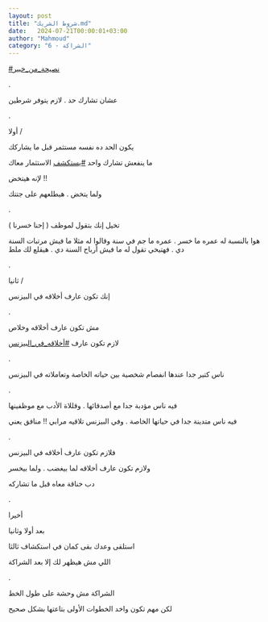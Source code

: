 ```yaml
---
layout: post
title: "شروط الشريك.md"
date:   2024-07-21T00:00:01+03:00
author: "Mahmoud"
category: "6 - الشراكة"
---
```

[<u>\#نصيحة_من_خبير</u>](https://www.facebook.com/hashtag/%D9%86%D8%B5%D9%8A%D8%AD%D8%A9_%D9%85%D9%86_%D8%AE%D8%A8%D9%8A%D8%B1?__eep__=6&__cft__%5b0%5d=AZV_Obb-end8zwjOSOFRlIQ_pG8pw_EFPjNqiX-0LXa-1cXvWhPwhXcqjwuWOlnIBsETWyRsZjb5MkHDujjj5_4IsRoNqLZpvon-HptakeKKppxI1d9fAh_2N3g_6IywmVmBqvW8mp1uR4tPoa5G-qyCpicm3b7-PsbhNy1jwG2HmQ&__tn__=*NK-R)

.

عشان تشارك حد . لازم يتوفر شرطين

.

أولا /

يكون الحد ده نفسه مستثمر قبل ما يشاركك

ما ينفعش تشارك واحد
[<u>\#يستكشف</u>](https://www.facebook.com/hashtag/%D9%8A%D8%B3%D8%AA%D9%83%D8%B4%D9%81?__eep__=6&__cft__%5b0%5d=AZV_Obb-end8zwjOSOFRlIQ_pG8pw_EFPjNqiX-0LXa-1cXvWhPwhXcqjwuWOlnIBsETWyRsZjb5MkHDujjj5_4IsRoNqLZpvon-HptakeKKppxI1d9fAh_2N3g_6IywmVmBqvW8mp1uR4tPoa5G-qyCpicm3b7-PsbhNy1jwG2HmQ&__tn__=*NK-R)
الاستثمار معاك

لإنه هيتخض !!

ولما يتخض . هيطلعهم على جتتك

.

تخيل إنك بتقول لموظف ( إحنا خسرنا )

هوا بالنسبة له عمره ما خسر . عمره ما جم في سنة وقالوا له
مثلا ما فيش مرتبات السنة دي . فهتيحي تقول له ما فيش أرباح السنة دي .
هيقلع لك ملط

.

ثانيا /

إنك تكون عارف أخلاقه في البيزنس

.

مش تكون عارف أخلاقه وخلاص

لازم تكون عارف
[<u>\#أخلاقه_في_البيزنس</u>](https://www.facebook.com/hashtag/%D8%A3%D8%AE%D9%84%D8%A7%D9%82%D9%87_%D9%81%D9%8A_%D8%A7%D9%84%D8%A8%D9%8A%D8%B2%D9%86%D8%B3?__eep__=6&__cft__%5b0%5d=AZV_Obb-end8zwjOSOFRlIQ_pG8pw_EFPjNqiX-0LXa-1cXvWhPwhXcqjwuWOlnIBsETWyRsZjb5MkHDujjj5_4IsRoNqLZpvon-HptakeKKppxI1d9fAh_2N3g_6IywmVmBqvW8mp1uR4tPoa5G-qyCpicm3b7-PsbhNy1jwG2HmQ&__tn__=*NK-R)

.

ناس كتير جدا عندها انفصام شخصية بين حياته الخاصة
وتعاملاته في البيزنس

.

فيه ناس مؤدبة جدا مع أصدقائها . وقللاة الأدب مع
موظفينها

فيه ناس متدينة جدا في حياتها الخاصة . وفي البيزنس تلاقيه
مرابي !! منافق يعني

.

فلازم تكون عارف أخلاقه في البيزنس

ولازم تكون عارف أخلاقه لما بيغضب . ولما بيخسر

دب خناقة معاه قبل ما تشاركه

.

أخيرا

بعد أولا وثانيا

استلقى وعدك بقى كمان في استكشاف ثالثا

اللي مش هيظهر لك إلا بعد الشراكة

.

الشراكة مش وحشة على طول الخط

لكن مهم تكون واخد الخطوات الأولى بتاعتها بشكل
صحيح
